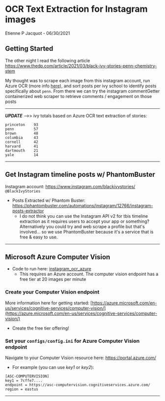 # OCR Text Extraction for Instagram images

Etienne P Jacquot - 06/30/2021

## Getting Started

The other night I read the following article https://www.thedp.com/article/2021/03/black-ivy-stories-penn-chemistry-stem

My thought was to scrape each image from this instagram account, run Azure OCR (more info [here](https://docs.microsoft.com/en-us/azure/cognitive-services/computer-vision/concept-recognizing-text)), and sort posts per ivy school to identify posts specifically about `penn`. From there we can try the instagram commentGetter containerized web scraper to retrieve comments / engagement on those posts
___________


**_UPDATE_** -->> ivy totals based on Azure OCR text extraction of stories:

```
princeton    93
penn         57
brown        48
columbia     43
cornell      42
harvard      41
dartmouth    21
yale         14
```

____________

## Get Instagram timeline posts w/ PhantomBuster

Instagram account: https://www.instagram.com/blackivystories/ `@BlackIvyStories`

- Posts Extracted w/ Phantom Buster: https://phantombuster.com/automations/instagram/12766/instagram-posts-extractor
    - I do not think you can use the Instagram API v2 for tbis timeline extraction as it requires users to accept your app or something? Alternatively you could try and web scrape a profile but that's involved... so we use PhantomBuster because it's a service that is free & easy to use.

_____________

## Microsoft Azure Computer Vision

- Code to run here: [instagram_ocr_azure](./instagram_ocr_azure.ipynb)
    - This requires an Azure account. The computer vision endpoint has a free tier at 20 images per minute

### Create your Computer Vision endpoint

More information here for getting started: [https://azure.microsoft.com/en-us/services/cognitive-services/computer-vision/](https://azure.microsoft.com/en-us/services/cognitive-services/computer-vision/)
- Create the free tier offering!

### Set your `configs/config.ini` for Azure Computer Vision endpoint

Navigate to your Computer Vision resource here: https://portal.azure.com/

- For example (you can use *key1* or *key2*):

``` config
[ASC-COMPUTERVISION]
key1 = 7cffe7....
endpoint = https://asc-computervision.cognitiveservices.azure.com/
region = eastus
```

_________________
